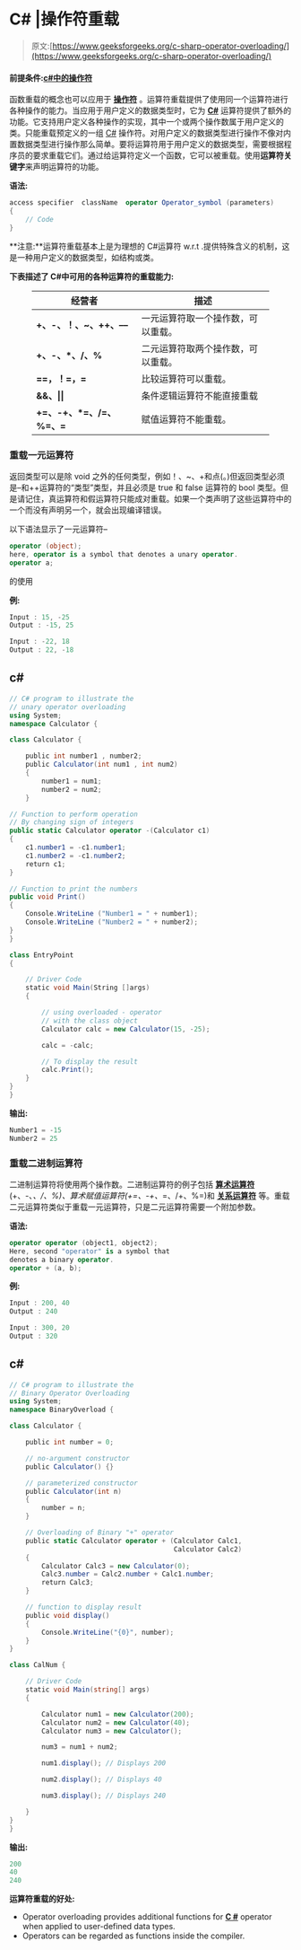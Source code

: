 # C# |操作符重载

> 原文:[https://www.geeksforgeeks.org/c-sharp-operator-overloading/](https://www.geeksforgeeks.org/c-sharp-operator-overloading/)

#### 前提条件:[c#中的操作符](https://www.geeksforgeeks.org/c-operators/)

函数重载的概念也可以应用于 [**操作符**](https://www.geeksforgeeks.org/c-operators/) 。运算符重载提供了使用同一个运算符进行各种操作的能力。当应用于用户定义的数据类型时，它为 [**C#**](https://www.geeksforgeeks.org/introduction-to-c-sharp/) 运算符提供了额外的功能。它支持用户定义各种操作的实现，其中一个或两个操作数属于用户定义的类。只能重载预定义的一组 [C#](https://www.geeksforgeeks.org/introduction-to-c-sharp/) 操作符。对用户定义的数据类型进行操作不像对内置数据类型进行操作那么简单。要将运算符用于用户定义的数据类型，需要根据程序员的要求重载它们。通过给运算符定义一个函数，它可以被重载。使用**运算符关键字**来声明运算符的功能。

**语法:**

```cs
access specifier  className  operator Operator_symbol (parameters)
{
    // Code
}
```

**注意:**运算符重载基本上是为理想的 C#运算符 w.r.t .提供特殊含义的机制，这是一种用户定义的数据类型，如结构或类。

**下表描述了 C#中可用的各种运算符的重载能力:**

<figure class="table">

| 经营者 | 描述 |
| --- | --- |
| **+、-、！、~、++、––** | 一元运算符取一个操作数，可以重载。 |
| **+、-、*、/、%** | 二元运算符取两个操作数，可以重载。 |
| **==，！=，=** | 比较运算符可以重载。 |
| **&&、&#124;&#124;** | 条件逻辑运算符不能直接重载 |
| **+=、-+、*=、/=、%=、=** | 赋值运算符不能重载。 |

</figure>

### 重载一元运算符

返回类型可以是除 void 之外的任何类型，例如！、~、+和点(。)但返回类型必须是–和++运算符的“类型”类型，并且必须是 true 和 false 运算符的 bool 类型。但是请记住，真运算符和假运算符只能成对重载。如果一个类声明了这些运算符中的一个而没有声明另一个，就会出现编译错误。

以下语法显示了一元运算符–

```cs
operator (object); 
here, operator is a symbol that denotes a unary operator. 
operator a; 
```

的使用

**例:**

```cs
Input : 15, -25
Output : -15, 25

Input : -22, 18
Output : 22, -18 
```

## c#

```cs
// C# program to illustrate the
// unary operator overloading
using System;
namespace Calculator {

class Calculator {

    public int number1 , number2;
    public Calculator(int num1 , int num2)
    {
        number1 = num1;
        number2 = num2;
    }

// Function to perform operation
// By changing sign of integers
public static Calculator operator -(Calculator c1)
{
    c1.number1 = -c1.number1;
    c1.number2 = -c1.number2;
    return c1;
}

// Function to print the numbers
public void Print()
{
    Console.WriteLine ("Number1 = " + number1);
    Console.WriteLine ("Number2 = " + number2);
}
}

class EntryPoint
{

    // Driver Code
    static void Main(String []args)
    {

        // using overloaded - operator
        // with the class object
        Calculator calc = new Calculator(15, -25);

        calc = -calc;

        // To display the result
        calc.Print();
    }
}
}
```

**输出:**

```cs
Number1 = -15
Number2 = 25
```

### 重载二进制运算符

二进制运算符将使用两个操作数。二进制运算符的例子包括 [**算术运算符**](https://www.geeksforgeeks.org/c-operators/#Arithmetic%20Operators) (+、-、*、/、%)、算术赋值运算符(+=、-+、*=、/+、%=)和 [**关系运算符**](https://www.geeksforgeeks.org/c-operators/#Relational%20Operators) 等。重载二元运算符类似于重载一元运算符，只是二元运算符需要一个附加参数。

**语法:**

```cs
operator operator (object1, object2); 
Here, second "operator" is a symbol that 
denotes a binary operator. 
operator + (a, b); 
```

**例:**

```cs
Input : 200, 40
Output : 240

Input : 300, 20 
Output : 320 
```

## c#

```cs
// C# program to illustrate the
// Binary Operator Overloading
using System;
namespace BinaryOverload {

class Calculator {

    public int number = 0;

    // no-argument constructor
    public Calculator() {}

    // parameterized constructor
    public Calculator(int n)
    {
        number = n;
    }

    // Overloading of Binary "+" operator
    public static Calculator operator + (Calculator Calc1,
                                         Calculator Calc2)
    {
        Calculator Calc3 = new Calculator(0);
        Calc3.number = Calc2.number + Calc1.number;
        return Calc3;
    }

    // function to display result
    public void display()
    {
        Console.WriteLine("{0}", number);
    }
}

class CalNum {

    // Driver Code
    static void Main(string[] args)
    {

        Calculator num1 = new Calculator(200);
        Calculator num2 = new Calculator(40);
        Calculator num3 = new Calculator();

        num3 = num1 + num2;

        num1.display(); // Displays 200

        num2.display(); // Displays 40

        num3.display(); // Displays 240

    }
}
}
```

**输出:**

```cs
200
40
240
```

**运算符重载的好处:**

*   Operator overloading provides additional functions for [**C #**](https://www.geeksforgeeks.org/introduction-to-c-sharp/) operator when applied to user-defined data types.
*   Operators can be regarded as functions inside the compiler.